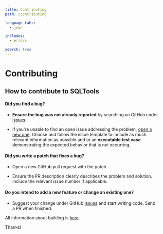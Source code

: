 ```yaml
---
title: Contributing
path: /contributing

language_tabs:
  - json

includes:
  - errors

search: true
---
```


# Contributing

## How to contribute to SQLTools

#### **Did you find a bug?**

* **Ensure the bug was not already reported** by searching on GitHub under [Issues](https://github.com/mtxr/vscode-sqltools/issues).

* If you're unable to find an open issue addressing the problem, [open a new one](https://github.commtxrsvscode-sqltools/issues/new). Choose and follow the issue template to include as much relevant information as possible and or an **executable test case** demonstrating the expected behavior that is not occurring.

#### **Did you write a patch that fixes a bug?**

* Open a new GitHub pull request with the patch.

* Ensure the PR description clearly describes the problem and solution. Include the relevant issue number if applicable.

#### **Do you intend to add a new feature or change an existing one?**

* Suggest your change under GitHub [Issues](https://github.com/mtxr/vscode-sqltools/issues) and start writing code. Send a PR when finished.

All information about building is [here](Contributing/building.md)


Thanks!